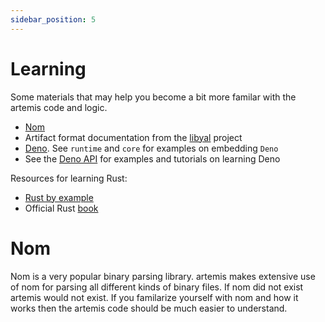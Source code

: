 ```yaml
---
sidebar_position: 5
---
```


# Learning

Some materials that may help you become a bit more familar with the artemis code
and logic.

- [Nom](https://github.com/rust-bakery/nom)
- Artifact format documentation from the [libyal](https://github.com/libyal)
  project
- [Deno](https://github.com/denoland/deno). See `runtime` and `core` for
  examples on embedding `Deno`
- See the [Deno API](https://deno.com/runtime) for examples and tutorials on
  learning Deno

Resources for learning Rust:

- [Rust by example](https://doc.rust-lang.org/rust-by-example/index.html)
- Official Rust [book](https://doc.rust-lang.org/book/title-page.html)

# Nom

Nom is a very popular binary parsing library. artemis makes extensive use of nom
for parsing all different kinds of binary files. If nom did not exist artemis
would not exist. If you familarize yourself with nom and how it works then the
artemis code should be much easier to understand.
